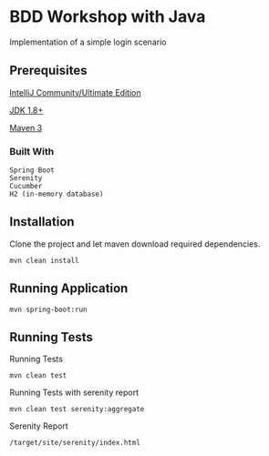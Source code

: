 # BDD Workshop with Java

Implementation of a simple login scenario

## Prerequisites



[IntelliJ Community/Ultimate Edition](https://www.jetbrains.com/idea/download)

[JDK 1.8+](https://www.oracle.com/technetwork/java/javaee/downloads/jdk8-downloads-2133151.html)

[Maven 3](https://maven.apache.org/download.cgi)


### Built With

```
Spring Boot
Serenity
Cucumber
H2 (in-memory database)
```

## Installation

Clone the project and let maven download required dependencies.

```
mvn clean install
```

## Running Application

```
mvn spring-boot:run
```

## Running Tests

Running Tests
```
mvn clean test
```

Running Tests with serenity report
```
mvn clean test serenity:aggregate
```

Serenity Report
```
/target/site/serenity/index.html
```
